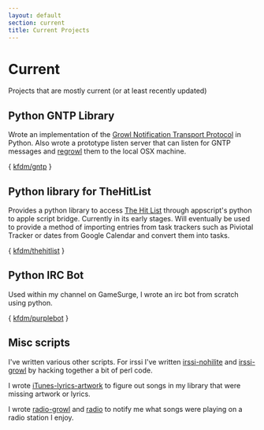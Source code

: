 ```yaml
---
layout: default
section: current
title: Current Projects
---
```

# Current

Projects that are mostly current (or at least recently updated)

## Python GNTP Library
Wrote an implementation of the [Growl Notification Transport Protocol](http://www.growlforwindows.com/gfw/help/gntp.aspx) in Python.  Also wrote a prototype listen server that can listen for GNTP messages and [regrowl](https://github.com/kfdm/gntp-regrowl) them to the local OSX machine.

{ [kfdm/gntp](https://github.com/kfdm/gntp) }

## Python library for TheHitList
Provides a python library to access [The Hit List](http://www.potionfactory.com/thehitlist/) through appscript's python to apple script bridge.  Currently in its early stages.  Will eventually be used to provide a method of importing entries from task trackers such as Piviotal Tracker or dates from Google Calendar and convert them into tasks.

{ [kfdm/thehitlist](https://github.com/kfdm/thehitlist) }

## Python IRC Bot
Used within my channel on GameSurge, I wrote an irc bot from scratch using python.

{ [kfdm/purplebot](https://github.com/kfdm/purplebot) }

## Misc scripts
I've written various other scripts.  For irssi I've written [irssi-nohilite](https://github.com/kfdm/irssi-nohilight) and
[irssi-growl](https://github.com/kfdm/irssi-growl) by hacking together a bit of perl code.

I wrote [iTunes-lyrics-artwork](https://github.com/kfdm/itunes-lyrics-artwork) to figure out songs in my library that were missing
artwork or lyrics.

I wrote [radio-growl](https://github.com/kfdm/radio-growl) and [radio](https://github.com/kfdm/radio) 
to notify me what songs were playing on a radio station I enjoy.
